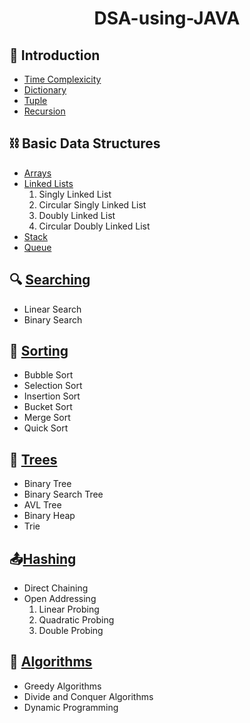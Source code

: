 <h1 style="text-align:center"> DSA-using-JAVA</h1>
<h2> 🚀 Introduction</h2>
<ul>
  <li><a href="https://github.com/ChebroluTejaswi/DSA-using-JAVA-PYTHON/tree/main/1_Time_Complexicity">Time Complexicity</a></li>
  <li><a href="https://github.com/ChebroluTejaswi/DSA-using-JAVA-PYTHON/tree/main/2_Dictionary">Dictionary</a></li>
  <li><a href="https://github.com/ChebroluTejaswi/DSA-using-JAVA-PYTHON/tree/main/3_Tuple">Tuple</a></li>
  <li><a href="https://github.com/ChebroluTejaswi/DSA-using-JAVA-PYTHON/tree/main/4_Recursion">Recursion</a></li>
</ul>
<h2>⛓️ Basic Data Structures</h2>
<ul>
  <li><a href="https://github.com/ChebroluTejaswi/DSA-using-JAVA-PYTHON/tree/main/5_Array">Arrays</a></li>
  <li><a href="https://github.com/ChebroluTejaswi/DSA-using-JAVA-PYTHON/tree/main/Linked_List">Linked Lists</a>
    <ol>
      <li>Singly Linked List</li>
      <li>Circular Singly Linked List</li>
      <li>Doubly Linked List</li>
      <li>Circular Doubly Linked List</li>
    </ol>
  </li>
  <li><a href="https://github.com/ChebroluTejaswi/DSA-using-JAVA-PYTHON/tree/main/Stack">Stack</a></li>
  <li><a href="https://github.com/ChebroluTejaswi/DSA-using-JAVA-PYTHON/tree/main/Queue">Queue</a></li>
</ul>
<h2>&#128269; <a href="https://github.com/ChebroluTejaswi/DSA-using-JAVA-PYTHON/tree/main/9_Searching">Searching</a> </h2>
<ul>
  <li>Linear Search</li>
  <li>Binary Search</li>
</ul>
<h2>&#128246; <a href="https://github.com/ChebroluTejaswi/DSA-using-JAVA-PYTHON/tree/main/10_Sorting">Sorting</a> </h2>
<ul>
  <li>Bubble Sort</li>
  <li>Selection Sort</li>
  <li>Insertion Sort</li>
  <li>Bucket Sort</li>
  <li>Merge Sort</li>
  <li>Quick Sort</li>
</ul>
<h2>&#127794; <a href="https://github.com/ChebroluTejaswi/DSA-using-JAVA-PYTHON/tree/main/Tree">Trees</a> </h2>
<ul>
  <li>Binary Tree</li>
  <li>Binary Search Tree</li>
  <li>AVL Tree</li>
  <li>Binary Heap</li>
  <li>Trie</li>
</ul>
<h2>&#128228;<a href="https://github.com/ChebroluTejaswi/DSA-using-JAVA-PYTHON/tree/main/Hashing">Hashing</a> </h2>
<ul>
  <li>Direct Chaining</li>
  <li>Open Addressing
  <ol>
      <li>Linear Probing</li>
      <li>Quadratic Probing</li>
      <li>Double Probing</li>
    </ol>
  </li>
</ul>
<h2>&#129518; <a href="https://github.com/ChebroluTejaswi/DSA-using-JAVA-PYTHON/tree/main/Algorithms">Algorithms</a> </h2>
<ul>
  <!-- <li>Graph Algorithms</li> -->
  <li>Greedy Algorithms</li>
  <li>Divide and Conquer Algorithms</li>
  <li>Dynamic Programming</li>
  <!-- <li>Backtracking</li> -->
</ul>
